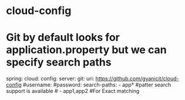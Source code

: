 # cloud-config 
# Git by default looks for application.property but we can specify search paths
spring:
  cloud:
    config:
      server:
        git:
          uri: https://github.com/gyanicit/cloud-config
          #username: <username of git repository in case of private repository>
          #password: <password of git repository in case of private repository>
          search-paths:
          - app* #patter search support is available 
          # - app1,app2  #For Exact matching

